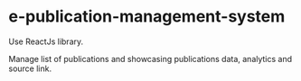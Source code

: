 # e-publication-management-system

Use ReactJs library.

Manage list of publications and showcasing publications data, analytics and source link.

